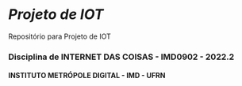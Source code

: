 # *Projeto de IOT*
Repositório para Projeto de IOT
### Disciplina de INTERNET DAS COISAS - IMD0902 - 2022.2
#### INSTITUTO METRÓPOLE DIGITAL - IMD - UFRN
